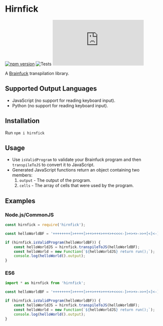 # Hirnfick
[![npm version](https://badge.fury.io/js/hirnfick.svg)](https://badge.fury.io/js/hirnfick)
![Tests](https://github.com/synthetic-borealis/hirnfick.js/actions/workflows/test.yml/badge.svg)
[![GitHub license](https://img.shields.io/github/license/synthetic-borealis/hirnfick.js)](https://github.com/synthetic-borealis/hirnfick.js/blob/main/LICENSE)

A [Brainfuck](https://en.wikipedia.org/wiki/Brainfuck) transpilation library.

## Supported Output Languages
- JavaScript (no support for reading keyboard input).
- Python (no support for reading keyboard input).

## Installation
Run `npm i hirnfick`

## Usage

- Use ```isValidProgram``` to validate your Brainfuck program and then ```transpileToJS``` to convert it to JavaScript.
- Generated JavaScript functions return an object containing two members:
  1. ```output``` - The output of the program.
  2. ```cells``` - The array of cells that were used by the program.

## Examples

### Node.js/CommonJS
```javascript
const hirnfick = require('hirnfick');

const helloWorldBF = '++++++++[>++++[>++>+++>+++>+<<<<-]>+>+>->>+[<]<-]>>.>---.+++++++..+++.>>.<-.<.+++.------.--------.>>+.>++.';

if (hirnfick.isValidProgram(helloWorldBF)) {
    const helloWorldJS = hirnfick.transpileToJS(helloWorldBF);
    const helloWorld = new Function(`${helloWorldJS} return run();`);
    console.log(helloWorld().output);
}
```
### ES6
```javascript
import * as hirnfick from 'hirnfick';

const helloWorldBF = '++++++++[>++++[>++>+++>+++>+<<<<-]>+>+>->>+[<]<-]>>.>---.+++++++..+++.>>.<-.<.+++.------.--------.>>+.>++.';

if (hirnfick.isValidProgram(helloWorldBF)) {
    const helloWorldJS = hirnfick.transpileToJS(helloWorldBF);
    const helloWorld = new Function(`${helloWorldJS} return run();`);
    console.log(helloWorld().output);
}
```
